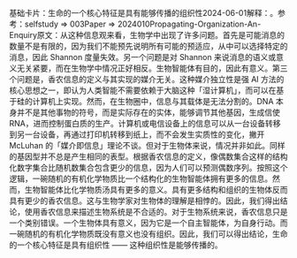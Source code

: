 

基础卡片：生命的一个核心特征是具有能够传播的组织性2024-06-01解释：。参考：selfstudy => 003Paper => 2024010Propagating-Organization-An-Enquiry原文：从这种信息观来看，生物学中出现了许多问题。首先是可能消息的数量不是有限的，因为我们不能预先说明所有可能的预适应，从中可以选择特定的消息，因此 Shannon 度量失效。另一个问题是对 Shannon 来说消息的语义或意义无关紧要，而在生物学中情况正好相反。生物智能体有目的，因此有意义。第三个问题是，香农信息的定义与其实现的媒介无关。这种媒介独立性是强 AI 方法的核心思想之一，即认为人类智能不需要依赖于大脑这种「湿计算机」，而可以在基于硅的计算机上实现。然而，在生物圈中，信息与其载体是无法分割的。DNA 本身并不是其他事物的符号，而是实际存在的实体，能够调节其他基因，生成信使 RNA，进而控制蛋白质的生产。计算机或电信设备上的信息可以从一台设备转移到另一台设备，再通过打印机转移到纸上，而不会发生实质性的变化，撇开 McLuhan 的「媒介即信息」理论不谈。但对于生物体来说，情况并非如此。同样的基因型并不总是产生相同的表型。根据香农信息的定义，像偶数集合这样的结构化数字集合比随机数集合包含更少的信息，因为人们可以预测偶数序列。按照这个逻辑，一碗随机的有机化学物质比一个结构化的生物智能体拥有更多的信息。然而，生物智能体比化学物质汤具有更多的意义。具有更多结构和组织的生物体反而具有更少的香农信息。这与生物学家对生物体的理解是相悖的。因此，我们得出结论，使用香农信息来描述生物系统是不合适的。对于生物系统来说，香农信息只是一个类别错误。一个生物体具有意义，因为它是一个自主智能体，为自身行动。而一碗随机的有机化学物质既没有意义也没有组织。因此，我们可以得出结论，生命的一个核心特征是具有组织性 —— 这种组织性是能够传播的。